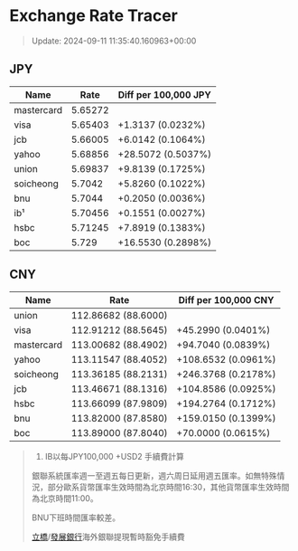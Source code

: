 # Exchange Rate Tracer

> Update: 2024-09-11 11:35:40.160963+00:00

## JPY

| Name       |    Rate | Diff per 100,000 JPY   |
|------------|---------|------------------------|
| mastercard | 5.65272 |                        |
| visa       | 5.65403 | +1.3137 (0.0232%)      |
| jcb        | 5.66005 | +6.0142 (0.1064%)      |
| yahoo      | 5.68856 | +28.5072 (0.5037%)     |
| union      | 5.69837 | +9.8139 (0.1725%)      |
| soicheong  | 5.7042  | +5.8260 (0.1022%)      |
| bnu        | 5.7044  | +0.2050 (0.0036%)      |
| ib¹        | 5.70456 | +0.1551 (0.0027%)      |
| hsbc       | 5.71245 | +7.8919 (0.1383%)      |
| boc        | 5.729   | +16.5530 (0.2898%)     |

## CNY

| Name       | Rate                | Diff per 100,000 CNY   |
|------------|---------------------|------------------------|
| union      | 112.86682	(88.6000) |                        |
| visa       | 112.91212	(88.5645) | +45.2990 (0.0401%)     |
| mastercard | 113.00682	(88.4902) | +94.7040 (0.0839%)     |
| yahoo      | 113.11547	(88.4052) | +108.6532 (0.0961%)    |
| soicheong  | 113.36185	(88.2131) | +246.3768 (0.2178%)    |
| jcb        | 113.46671	(88.1316) | +104.8586 (0.0925%)    |
| hsbc       | 113.66099	(87.9809) | +194.2764 (0.1712%)    |
| bnu        | 113.82000	(87.8580) | +159.0150 (0.1399%)    |
| boc        | 113.89000	(87.8040) | +70.0000 (0.0615%)     |


> 1. IB以每JPY100,000 +USD2 手續費計算
>
> 銀聯系統匯率週一至週五每日更新，週六周日延用週五匯率。如無特殊情況，部分歐系貨幣匯率生效時間為北京時間16:30，其他貨幣匯率生效時間為北京時間11:00。
>
> BNU下班時間匯率較差。
>
> [立橋](https://www.wlbank.com.mo/uploads/ueditor/file/20181211/1544536513900230.pdf)/[發展銀行](https://www.mdb.com.mo/Service_Charges_20230728.pdf)海外銀聯提現暫時豁免手續費

